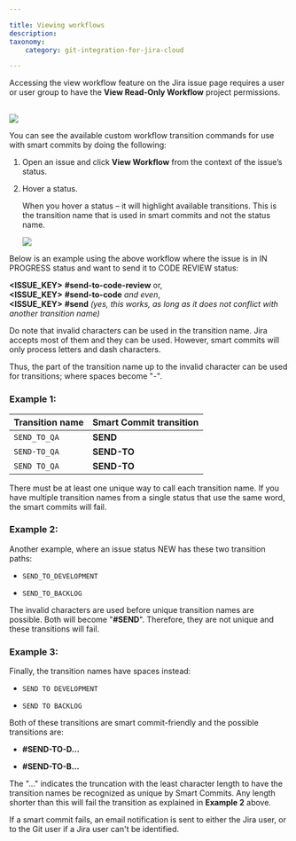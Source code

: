 ```yaml
---

title: Viewing workflows
description:
taxonomy:
    category: git-integration-for-jira-cloud

---
```


<div class="bbb-callout bbb--alert">
    <div class="irow">
    <div class="ilogobox">
        <span class="logoimg"></span>
    </div>
    <div class="imsgbox">
        Accessing the view workflow feature on the Jira issue page requires a user or user group to have the <b>View Read-Only Workflow</b> project permissions.
    </div>
    </div>
</div>
<br>

![](https://bigbrassband.atlassian.net/wiki/download/attachments/1923025415/gitcloud-jira-workflow-access-location.png?version=1&modificationDate=1634729301548&cacheVersion=1&api=v2)

You can see the available custom workflow transition commands for use with smart commits by doing the following:

1.  Open an issue and click **View Workflow** from the context of the issue’s status.

2.  Hover a status.

    When you hover a status – it will highlight available transitions. This is the transition name that is used in smart commits and not the status name.

    ![](https://bigbrassband.atlassian.net/wiki/download/thumbnails/1923025415/gitcloud-jira-workflow-issue-hover(c).png?version=1&modificationDate=1634729619035&cacheVersion=1&api=v2&width=476&height=340)

Below is an example using the above workflow where the issue is in IN PROGRESS status and want to send it to CODE REVIEW status:

**\<ISSUE\_KEY\>** **\#send-to-code-review** or,<br>
**\<ISSUE\_KEY\>** **\#send-to-code** _and even_,<br>
**\<ISSUE\_KEY\>** **\#send** _(yes, this works, as long as it does not conflict with another transition name)_

Do note that invalid characters can be used in the transition name. Jira accepts most of them and they can be used. However, smart commits will only process letters and dash characters.

Thus, the part of the transition name up to the invalid character can be used for transitions; where spaces become "-".

### Example 1:

| **Transition name** | **Smart Commit transition** |
| :--- | :--- |
| `SEND_TO_QA` | **SEND** |
| `SEND-TO_QA` | **SEND-TO** |
| `SEND TO_QA` | **SEND-TO** |

There must be at least one unique way to call each transition name. If you have multiple transition names from a single status that use the same word, the smart commits will fail.

### Example 2:

Another example, where an issue status NEW has these two transition paths:

*   `SEND_TO_DEVELOPMENT`

*   `SEND_TO_BACKLOG`

The invalid characters are used before unique transition names are possible. Both will become "**\#SEND**". Therefore, they are not unique and these transitions will fail.

### Example 3:

Finally, the transition names have spaces instead:

*   `SEND TO DEVELOPMENT`

*   `SEND TO BACKLOG`

Both of these transitions are smart commit-friendly and the possible transitions are:

*   **\#SEND-TO-D...**

*   **\#SEND-TO-B...**

The "..." indicates the truncation with the least character length to have the transition names be recognized as unique by Smart Commits. Any length shorter than this will fail the transition as explained in **Example 2** above.

<div class="bbb-callout bbb--info">
    <div class="irow">
    <div class="ilogobox">
        <span class="logoimg"></span>
    </div>
    <div class="imsgbox">
        If a smart commit fails, an email notification is sent to either the Jira user, or to the Git user if a Jira user can't be identified.
    </div>
    </div>
</div>
<br>

